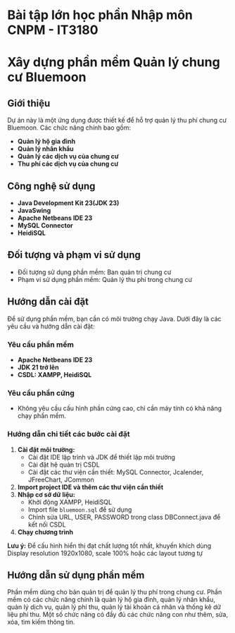 # Bài tập lớn học phần Nhập môn CNPM - IT3180
# Xây dựng phần mềm Quản lý chung cư Bluemoon

## Giới thiệu

Dự án này là một ứng dụng được thiết kế để hỗ trợ quản lý thu phí chung cư Bluemoon. Các chức năng chính bao gồm:
- **Quản lý hộ gia đình**
- **Quản lý nhân khẩu**
- **Quản lý các dịch vụ của chung cư**
- **Thu phí các dịch vụ của chung cư**

## Công nghệ sử dụng
- **Java Development Kit 23(JDK 23)**
- **JavaSwing**
- **Apache Netbeans IDE 23**
- **MySQL Connector**
- **HeidiSQL**

## Đối tượng và phạm vi sử dụng
- Đối tượng sử dụng phần mềm: Ban quản trị chung cư
- Phạm vi sử dụng phần mềm: Quản lý thu phí trong chung cư

## Hướng dẫn cài đặt

Để sử dụng phần mềm, bạn cần có môi trường chạy Java. Dưới đây là các yêu cầu và hướng dẫn cài đặt:

### Yêu cầu phần mềm
- **Apache Netbeans IDE 23**
- **JDK 21 trở lên**
- **CSDL: XAMPP, HeidiSQL**

### Yêu cầu phần cứng
- Không yêu cầu cấu hình phần cứng cao, chỉ cần máy tính có khả năng chạy phần mềm.

### Hướng dẫn chi tiết các bước cài đặt
1. **Cài đặt môi trường:**
    - Cài đặt IDE lập trình và JDK để thiết lập môi trường
    - Cài đặt hệ quản trị CSDL
    - Cài đặt các thư viện cần thiết: MySQL Connector, Jcalender, JFreeChart, JCommon
3. **Import project IDE và thêm các thư viện cần thiết**
4. **Nhập cơ sở dữ liệu:**
   - Khởi động XAMPP, HeidiSQL
   - Import file `bluemoon.sql` để sử dụng
   - Chỉnh sửa URL, USER, PASSWORD trong class DBConnect.java để kết nối CSDL
5. **Chạy chương trình**

**Lưu ý:** Để cấu hình hiển thị đạt chất lượng tốt nhất, khuyến khích dùng Display resolution 1920x1080, scale 100% hoặc các layout tương tự

## Hướng dẫn sử dụng phần mềm

Phần mềm dùng cho bản quản trị để quản lý thu phí trong chung cư. Phần mềm có các chức năng chính là quản lý hộ gia đình, quản lý nhân khẩu, quản lý dịch vụ, quản lý phí thu, quản lý tài khoản cá nhân và thống kê dữ liệu phí thu. Một số chức năng có đầy đủ các chức năng con như thêm, sửa, xóa, tìm kiếm thông tin.

